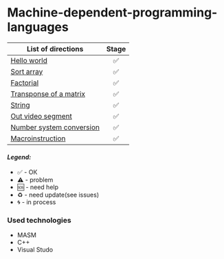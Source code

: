 # Machine-dependent-programming-languages

| List of directions  |     Stage     |
| ------------- |:-------------:|
|[Hello world](hello-world/)|✅|
|[Sort array](sort/)|✅|
|[Factorial](factorial/)|✅|
|[Transponse of a matrix](transponce-matrix/)|✅|
|[String](string/)|✅|
|[Out video segment](out-segment/)|✅|
|[Number system conversion](number-system-conversion/)|✅|
|[Macroinstruction](macro/)|✅|

#### <i>Legend:</i>
<ul>
<li>✅ - ОК
<li>⚠️ - problem
<li>🆘 - need help
<li>♻️ - need update(see issues)
<li>🌀 - in process
</ul>

### Used technologies  
* MASM
* C++
* Visual Studo 
